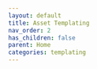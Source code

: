 ```yaml
---
layout: default
title: Asset Templating
nav_order: 2
has_children: false
parent: Home
categories: templating
---
```

